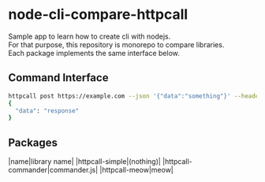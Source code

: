 # node-cli-compare-httpcall
Sample app to learn how to create cli with nodejs.  
For that purpose, this repository is monorepo to compare libraries.  
Each package implements the same interface below.  

## Command Interface
```bash
httpcall post https://example.com --json '{"data":"something"}' --header 'Accept:application/json'
{
  "data": "response"
}
```

## Packages
|name|library name|
|httpcall-simple|(nothing)|
|httpcall-commander|commander.js|
|httpcall-meow|meow|
